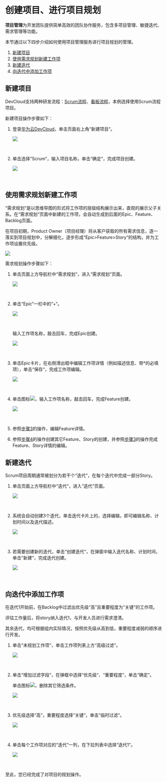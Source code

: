 # **创建项目、进行项目规划**<a name="devcloud_qs_0402"></a>

**项目管理**为开发团队提供简单高效的团队协作服务，包含多项目管理、敏捷迭代、需求管理等功能。

本节通过以下四步介绍如何使用项目管理服务进行项目规划的管理。

1.  [新建项目](#section186017194012)
2.  [使用需求规划新建工作项](#section1069110125161)
3.  [新建迭代](#section1140815774011)
4.  [向迭代中添加工作项](#section1119318385401)

## **新建项目**<a name="section186017194012"></a>

DevCloud支持两种研发流程：[Scrum流程](https://support.huaweicloud.com/usermanual-projectman/devcloud_hlp_00021sm.html#section0)、[看板流程](https://support.huaweicloud.com/usermanual-projectman/devcloud_hlp_00021.html#section0)，本例选择使用Scrum流程项目。

新建项目操作步骤如下：

1.  登录[华为云DevCloud](https://devcloud.cn-north-4.huaweicloud.com/home)，单击页面右上角“新建项目“。

    ![](figures/DevCloud首页.png)

      

2.  单击选择“Scrum“，输入项目名称，单击“确定“，完成项目创建。

    ![](figures/Node-js-新建项目.png)

      


## **使用需求规划新建工作项**<a name="section1069110125161"></a>

“需求规划“是以思维导图的形式将工作项的层级结构展示出来，直观的展示父子关系。在“需求规划“页面中新建的工作项，会自动生成到后面的Epic、Feature、Backlog页面。

在项目初期，Product Owner（项目经理）将从客户获取的所有需求信息，逐一落实到项目规划中，分解细化，逐步形成“Epic\>Feature\>Story“的结构，并为工作项设置优先级。

![](figures/Node-js-需求规划.png)

需求规划操作步骤如下：

1.  单击页面上方导航栏中“需求规划“，进入“需求规划“页面。

    ![](figures/选择目录-需求规划.png)

      

2.  单击“Epic“一栏中的“+“。

    ![](figures/需求规划.png)

      

    输入工作项名称，敲击回车，完成Epic创建。

    ![](figures/Node-js-新建Epic.png)

      

3.  <a name="li9720104911419"></a>单击Epic卡片，在右侧滑出框中编辑工作项详情（例如描述信息、带\*的必填项），单击“保存“，完成工作项编辑。

    ![](figures/Node-js-编辑Epic.png)

      

4.  <a name="li17459141712531"></a>单击图标![](figures/icon-新建工作项.png)，输入工作项名称，敲击回车，完成Feature创建。

    ![](figures/Node-js-新建Feature.png)

      

5.  参照[步骤3](#li9720104911419)的操作，编辑Feature详情。
6.  参照[步骤4](#li17459141712531)的操作创建其它Feature、Story的创建，并参照[步骤3](#li9720104911419)的操作完成Feature、Story详情的编辑。

## **新建迭代**<a name="section1140815774011"></a>

Scrum项目周期通常被划分为若干个“迭代“，在每个迭代中完成一部分Story。

1.  单击页面上方导航栏中“迭代“，进入“迭代“页面。

    ![](figures/选择目录-迭代.png)

      

2.  系统会自动创建3个迭代，单击迭代卡片上的，选择编辑，即可编辑名称、计划时间以及迭代描述。

    ![](figures/编辑迭代.png)

      

3.  若需要创建新的迭代，单击“创建迭代“，在弹窗中输入迭代名称、计划时间，单击“新建“，完成迭代创建。

    ![](figures/Node-js-新建迭代.png)

      


## **向迭代中添加工作项**<a name="section1119318385401"></a>

在迭代1开始前，在Backlog中过滤出优先级“高”且重要程度为“关键”的工作项。

评估工作量后，将story纳入迭代1，与开发人员进行需求澄清。

其余迭代，均可根据组内实际情况，按照优先级从高到低，重要程度减弱的顺序进行开发。

1.  单击“未规划工作项“，单击工作项列表上方“高级过滤“。

    ![](figures/Node-js-过滤Story.png)

      

2.  单击“增加过滤字段“，在弹框中选择“优先级“、“重要程度“，单击“确定“。

    单击图标![](figures/icon-删除筛选条件.png)，删除其它筛选条件。

    ![](figures/选择过滤条件.png)

      

3.  优先级选择“高“，重要程度选择“关键“，单击“临时过滤“。

    ![](figures/设置过滤条件.png)

      

4.  单击每个工作项对应的“迭代“一列，在下拉列表中选择“迭代1“。

    ![](figures/Node-js-选择迭代.png)

      


至此，您已经完成了对项目的规划操作。

  

